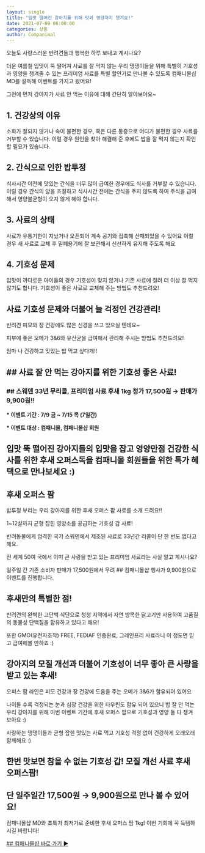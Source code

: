 ```yaml
---
layout: single
title: "입맛 떨어진 강아지를 위해 맛과 영양까지 챙겨요!"
date: 2021-07-09 06:00:00
categories: 상품
author: Companimal
---
```


오늘도 사랑스러운 반려견들과 행복한 하루 보내고 계시나요?

더운 여름철 입맛이 뚝 떨어져 사료를 잘 먹지 않는 우리 댕댕이들을 위해 특별히 기호성과 영양을 챙겨줄 수 있는 프리미엄 사료를 특별 할인가로 만나볼 수 있도록 컴패니몰샵 MD를 설득해 이벤트를 가지고 왔어요!

그전에 먼저 강아지가 사료 안 먹는 이유에 대해 간단히 알아보아요~

## 1. 건강상의 이유

소화가 잘되지 않거나 속이 불편한 경우, 혹은 다른 통증으로 어디가 불편한 경우 사료를 거부할 수 있습니다. 이럴 경우 원인을 찾아 해결해 준 후에도 밥을 잘 먹지 않는지 확인할 필요가 있습니다.

## 2. 간식으로 인한 밥투정

식사시간 이전에 맛있는 간식을 너무 많이 급여한 경우에도 식사를 거부할 수 있습니다. 이럴 경우 간식의 양을 조절하고 식사시간 전에는 간식을 주지 않도록 하여 주식을 급여해서 영양불균형이 오지 않게 해야 합니다.

## 3. 사료의 상태

사료가 유통기한이 지났거나 오픈되어 계속 공기와 접촉해 산패되었을 수 있어요 이럴 경우 새 사료로 교체 후 밀폐용기에 잘 보관해서 신선하게 유지해 주도록 해요

## 4. 기호성 문제

입맛이 까다로운 아이들의 경우 기호성이 맞지 않거나 기존 사료에 질려 더 이상 잘 먹지 않기도 합니다. 기호성이 좋은 사료로 교체해 주는 방법도 추천드려요!

## 사료 기호성 문제와 더불어 늘 걱정인 건강관리!

반려견 피모와 장 건강에도 많은 신경을 쓰고 있으실 텐데요~

피부에 좋은 오메가 3&amp;6와 유산균을 급여해서 관리해 주시는 방법도 추천드려요!

엄마 나 건강하고 맛있는 밥 먹고 싶다개!!

## ## 사료 잘 안 먹는 강아지를 위한 기호성 좋은 사료!

### ## 스웨덴 33년 무리콜, 프리미엄 사료 후새 1kg 정가 17,500원 → 판매가 9,900원!!

**\* 이벤트 기간 : 7/9 금 ~ 7/15 목 (7일간)**

**\* 이벤트 대상 : 컴패니몰, 컴패니몰샵 회원**

## 입맛 뚝 떨어진 강아지들의 입맛을 잡고 영양만점 건강한 식사를 위한 후새 오퍼스독을 컴패니몰 회원들을 위한 특가 혜택으로 만나보세요 :)

## 후새 오퍼스 팜

밥투정 부리는 우리 강아지를 위한 후새 오퍼스 팜 사료를 소개 드려요!!

1~12살까지 균형 잡힌 영양소를 공급하는 기호성 갑 사료!

반려동물에게 엄격한 국가 스워덴에서 제조된 사료로 33년간 리콜이 단 한 번도 없다고 해요.

전 세계 50여 국에서 이미 큰 사랑을 받고 있는 프리미엄 사료라는 사실 알고 계시나요?

일주일 간 기존 소비자 판매가 17,500원에서 무려 ## 컴패니몰샵 행사가 9,900원으로 이벤트를 진행합니다.

## 후새만의 특별한 점!

반려견의 완벽한 고단백 식단으로 청청 지역에서 자연 방목한 닭고기만 사용하여 고품질의 동물성 단백질을 함유하고 있다고 해요!

또한 GMO(유전자조작) FREE, FEDIAF 인증완료, 그레인프리 사료라니 이 정도면 믿고 급여해볼 만하죠 :)

## 강아지의 모질 개선과 더불어 기호성이 너무 좋아 큰 사랑을 받고 있는 후새!

오퍼스 팜 라인은 피모 건강과 장 건강에 도움을 주는 오메가 3&amp;6가 함유되어 있어요

나이들 수록 걱정되는 눈과 심장 건강을 위한 타우린도 함유 되어 있으니 밥 잘 안 먹는 우리 강아지를 위해 이번 이벤트 기간에 후새 오퍼스 팜으로 기호성과 영양 둘 다 챙겨 보아요 :)

[](https://mall.holapet.com/main/index.php)

사랑하는 댕댕이들과 균형 잡힌 맛있는 사료 먹고 기호성 걱정 없이 건강하게 오래오래 함께해요 :)

## 한번 맛보면 참을 수 없는 기호성 갑! 모질 개선 사료 후새 오퍼스팜!

## 단 일주일간 17,500원 → 9,900원으로 만나 볼 수 있어요!

컴패니몰샵 MD와 초특가 최저가로 준비한 후새 오퍼스 팜 1kg! 이번 기회에 꼭 득템하시길 바랍니다!

[## 컴패니몰샵 바로 가기 ▶](https://mall.holapet.com/main/index.php)
